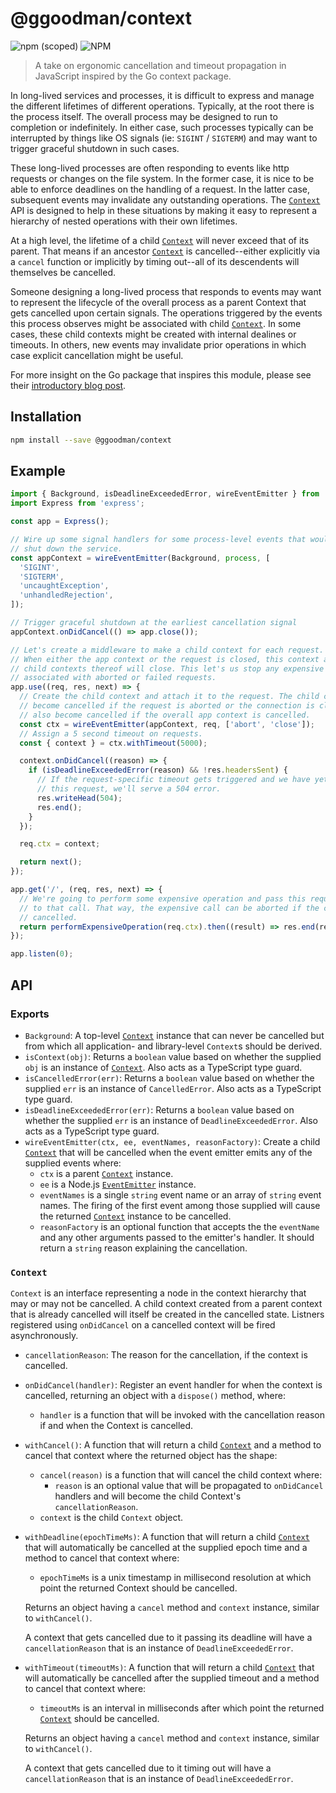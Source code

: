 # @ggoodman/context

![npm (scoped)](https://img.shields.io/npm/v/@ggoodman/context?style=flat-square)
![NPM](https://img.shields.io/npm/l/@ggoodman/context?style=flat-square)

> A take on ergonomic cancellation and timeout propagation in JavaScript inspired by the Go context package.

In long-lived services and processes, it is difficult to express and manage the different lifetimes of different operations. Typically, at the root there is the process itself. The overall process may be designed to run to completion or indefinitely. In either case, such processes typically can be interrupted by things like OS signals (ie: `SIGINT` / `SIGTERM`) and may want to trigger graceful shutdown in such cases.

These long-lived processes are often responding to events like http requests or changes on the file system. In the former case, it is nice to be able to enforce deadlines on the handling of a request. In the latter case, subsequent events may invalidate any outstanding operations. The [`Context`](#Context) API is designed to help in these situations by making it easy to represent a hierarchy of nested operations with their own lifetimes.

At a high level, the lifetime of a child [`Context`](#Context) will never exceed that of its parent. That means if an ancestor [`Context`](#Context) is cancelled--either explicitly via a `cancel` function or implicitly by timing out--all of its descendents will themselves be cancelled.

Someone designing a long-lived process that responds to events may want to represent the lifecycle of the overall process as a parent Context that gets cancelled upon certain signals. The operations triggered by the events this process observes might be associated with child [`Context`](#Context). In some cases, these child contexts might be created with internal dealines or timeouts. In others, new events may invalidate prior operations in which case explicit cancellation might be useful.

For more insight on the Go package that inspires this module, please see their [introductory blog post](https://blog.golang.org/context).

## Installation

```sh
npm install --save @ggoodman/context
```

## Example

```js
import { Background, isDeadlineExceededError, wireEventEmitter } from '@ggoodman/context';
import Express from 'express';

const app = Express();

// Wire up some signal handlers for some process-level events that would indicate a need to
// shut down the service.
const appContext = wireEventEmitter(Background, process, [
  'SIGINT',
  'SIGTERM',
  'uncaughtException',
  'unhandledRejection',
]);

// Trigger graceful shutdown at the earliest cancellation signal
appContext.onDidCancel(() => app.close());

// Let's create a middleware to make a child context for each request.
// When either the app context or the request is closed, this context and any
// child contexts thereof will close. This let's us stop any expensive operations
// associated with aborted or failed requests.
app.use((req, res, next) => {
  // Create the child context and attach it to the request. The child context will
  // become cancelled if the request is aborted or the connection is closed. It will
  // also become cancelled if the overall app context is cancelled.
  const ctx = wireEventEmitter(appContext, req, ['abort', 'close']);
  // Assign a 5 second timeout on requests.
  const { context } = ctx.withTimeout(5000);

  context.onDidCancel((reason) => {
    if (isDeadlineExceededError(reason) && !res.headersSent) {
      // If the request-specific timeout gets triggered and we have yet to serve
      // this request, we'll serve a 504 error.
      res.writeHead(504);
      res.end();
    }
  });

  req.ctx = context;

  return next();
});

app.get('/', (req, res, next) => {
  // We're going to perform some expensive operation and pass this request's context
  // to that call. That way, the expensive call can be aborted if the context is
  // cancelled.
  return performExpensiveOperation(req.ctx).then((result) => res.end(result), next);
});

app.listen(0);
```

## API

### Exports

- `Background`: A top-level [`Context`](#Context) instance that can never be cancelled but from which all application- and library-level `Context`s should be derived.
- `isContext(obj)`: Returns a `boolean` value based on whether the supplied `obj` is an instance of [`Context`](#Context). Also acts as a TypeScript type guard.
- `isCancelledError(err)`: Returns a `boolean` value based on whether the supplied `err` is an instance of `CancelledError`. Also acts as a TypeScript type guard.
- `isDeadlineExceededError(err)`: Returns a `boolean` value based on whether the supplied `err` is an instance of `DeadlineExceededError`. Also acts as a TypeScript type guard.
- `wireEventEmitter(ctx, ee, eventNames, reasonFactory)`: Create a child [`Context`](#Context) that will be cancelled when the event emitter emits any of the supplied events where:
  - `ctx` is a parent [`Context`](#Context) instance.
  - `ee` is a Node.js [`EventEmitter`](https://nodejs.org/api/events.html#events_class_eventemitter) instance.
  - `eventNames` is a single `string` event name or an array of `string` event names. The firing of the first event among those supplied will cause the returned [`Context`](#Context) instance to be cancelled.
  - `reasonFactory` is an optional function that accepts the the `eventName` and any other arguments passed to the emitter's handler. It should return a `string` reason explaining the cancellation.

### `Context`

`Context` is an interface representing a node in the context hierarchy that may or may not be cancelled. A child context created from a parent context that is already cancelled will itself be created in the cancelled state. Listners registered using `onDidCancel` on a cancelled context will be fired asynchronously.

- `cancellationReason`: The reason for the cancellation, if the context is cancelled.
- `onDidCancel(handler)`: Register an event handler for when the context is cancelled, returning an object with a `dispose()` method, where:
  - `handler` is a function that will be invoked with the cancellation reason if and when the Context is cancelled.
- `withCancel()`: A function that will return a child [`Context`](#Context) and a method to cancel that context where the returned object has the shape:
  - `cancel(reason)` is a function that will cancel the child context where:
    - `reason` is an optional value that will be propagated to `onDidCancel` handlers and will become the child Context's `cancellationReason`.
  - `context` is the child `Context` object.
- `withDeadline(epochTimeMs)`: A function that will return a child [`Context`](#Context) that will automatically be cancelled at the supplied epoch time and a method to cancel that context where:

  - `epochTimeMs` is a unix timestamp in millisecond resolution at which point the returned Context should be cancelled.

  Returns an object having a `cancel` method and `context` instance, similar to `withCancel()`.

  A context that gets cancelled due to it passing its deadline will have a `cancellationReason` that is an instance of `DeadlineExceededError`.

- `withTimeout(timeoutMs)`: A function that will return a child [`Context`](#Context) that will automatically be cancelled after the supplied timeout and a method to cancel that context where:

  - `timeoutMs` is an interval in milliseconds after which point the returned [`Context`](#Context) should be cancelled.

  Returns an object having a `cancel` method and `context` instance, similar to `withCancel()`.

  A context that gets cancelled due to it timing out will have a `cancellationReason` that is an instance of `DeadlineExceededError`.
